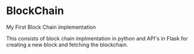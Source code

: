 # BlockChain
My First Block Chain implementation

This consists of block chain implmentation in python and API's in Flask for creating a new block and fetching the blockchain.
